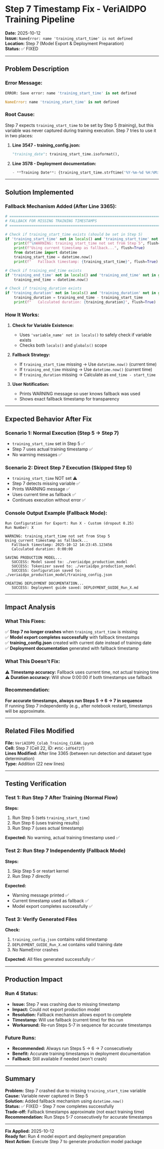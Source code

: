 # Step 7 Timestamp Fix - VeriAIDPO Training Pipeline

**Date:** 2025-10-12  
**Issue:** `NameError: name 'training_start_time' is not defined`  
**Location:** Step 7 (Model Export & Deployment Preparation)  
**Status:** ✅ FIXED

---

## Problem Description

### Error Message:
```python
ERROR: Save error: name 'training_start_time' is not defined

NameError: name 'training_start_time' is not defined
```

### Root Cause:
Step 7 expects `training_start_time` to be set by Step 5 (training), but this variable was never captured during training execution. Step 7 tries to use it in two places:

1. **Line 3547 - training_config.json:**
   ```python
   "training_date": training_start_time.isoformat(),
   ```

2. **Line 3578 - Deployment documentation:**
   ```python
   - **Training Date**: {training_start_time.strftime('%Y-%m-%d %H:%M:%S %Z')}
   ```

---

## Solution Implemented

### Fallback Mechanism Added (After Line 3365):

```python
# ============================================================================
# FALLBACK FOR MISSING TRAINING TIMESTAMPS
# ============================================================================

# Check if training_start_time exists (should be set in Step 5)
if 'training_start_time' not in locals() and 'training_start_time' not in globals():
    print(f"\nWARNING: training_start_time not set from Step 5", flush=True)
    print(f"Using current timestamp as fallback...", flush=True)
    from datetime import datetime
    training_start_time = datetime.now()
    print(f"   Fallback timestamp: {training_start_time}", flush=True)

# Check if training_end_time exists
if 'training_end_time' not in locals() and 'training_end_time' not in globals():
    training_end_time = datetime.now()

# Check if training_duration exists
if 'training_duration' not in locals() and 'training_duration' not in globals():
    training_duration = training_end_time - training_start_time
    print(f"   Calculated duration: {training_duration}", flush=True)
```

### How It Works:

1. **Check for Variable Existence:**
   - Uses `'variable_name' not in locals()` to safely check if variable exists
   - Checks both `locals()` and `globals()` scope

2. **Fallback Strategy:**
   - If `training_start_time` missing → Use `datetime.now()` (current time)
   - If `training_end_time` missing → Use `datetime.now()` (current time)
   - If `training_duration` missing → Calculate as `end_time - start_time`

3. **User Notification:**
   - Prints WARNING message so user knows fallback was used
   - Shows exact fallback timestamp for transparency

---

## Expected Behavior After Fix

### Scenario 1: Normal Execution (Step 5 → Step 7)
- `training_start_time` set in Step 5 ✅
- Step 7 uses actual training timestamp ✅
- No warning messages ✅

### Scenario 2: Direct Step 7 Execution (Skipped Step 5)
- `training_start_time` NOT set ⚠️
- Step 7 detects missing variable ✅
- Prints WARNING message ✅
- Uses current time as fallback ✅
- Continues execution without error ✅

### Console Output Example (Fallback Mode):
```
Run Configuration for Export: Run X - Custom (dropout 0.25)
Run Number: X

WARNING: training_start_time not set from Step 5
Using current timestamp as fallback...
   Fallback timestamp: 2025-10-12 14:23:45.123456
   Calculated duration: 0:00:00

SAVING PRODUCTION MODEL...
   SUCCESS: Model saved to: ./veriaidpo_production_model
   SUCCESS: Tokenizer saved to: ./veriaidpo_production_model
   SUCCESS: Configuration saved to: ./veriaidpo_production_model/training_config.json

CREATING DEPLOYMENT DOCUMENTATION...
   SUCCESS: Deployment guide saved: DEPLOYMENT_GUIDE_Run_X.md
```

---

## Impact Analysis

### What This Fixes:
✅ **Step 7 no longer crashes** when `training_start_time` is missing  
✅ **Model export completes successfully** with fallback timestamps  
✅ **training_config.json** created with current date instead of training date  
✅ **Deployment documentation** generated with fallback timestamp  

### What This Doesn't Fix:
⚠️ **Timestamp accuracy:** Fallback uses current time, not actual training time  
⚠️ **Duration accuracy:** Will show 0:00:00 if both timestamps use fallback  

### Recommendation:
**For accurate timestamps, always run Steps 5 → 6 → 7 in sequence**  
If running Step 7 independently (e.g., after notebook restart), timestamps will be approximate.

---

## Related Files Modified

**File:** `VeriAIDPO_Colab_Training_CLEAN.ipynb`  
**Cell:** Step 7 (Cell 22, ID: `#VSC-1df6472f`)  
**Lines Modified:** After line 3365 (between run detection and dataset type determination)  
**Type:** Addition (22 new lines)

---

## Testing Verification

### Test 1: Run Step 7 After Training (Normal Flow)
**Steps:**
1. Run Step 5 (sets `training_start_time`)
2. Run Step 6 (uses training results)
3. Run Step 7 (uses actual timestamp)

**Expected:** No warning, actual training timestamp used ✅

### Test 2: Run Step 7 Independently (Fallback Mode)
**Steps:**
1. Skip Step 5 or restart kernel
2. Run Step 7 directly

**Expected:** 
- Warning message printed ✅
- Current timestamp used as fallback ✅
- Model export completes successfully ✅

### Test 3: Verify Generated Files
**Check:**
1. `training_config.json` contains valid timestamp
2. `DEPLOYMENT_GUIDE_Run_X.md` contains valid training date
3. No NameError crashes

**Expected:** All files generated successfully ✅

---

## Production Impact

### Run 4 Status:
- **Issue:** Step 7 was crashing due to missing timestamp
- **Impact:** Could not export production model
- **Resolution:** Fallback mechanism allows export to complete
- **Timestamp:** Will use fallback (current time) for this run
- **Workaround:** Re-run Steps 5-7 in sequence for accurate timestamps

### Future Runs:
- **Recommended:** Always run Steps 5 → 6 → 7 consecutively
- **Benefit:** Accurate training timestamps in deployment documentation
- **Fallback:** Still available if needed (won't crash)

---

## Summary

**Problem:** Step 7 crashed due to missing `training_start_time` variable  
**Cause:** Variable never captured in Step 5  
**Solution:** Added fallback mechanism using `datetime.now()`  
**Status:** ✅ FIXED - Step 7 now completes successfully  
**Trade-off:** Fallback timestamps approximate (not exact training time)  
**Recommendation:** Run Steps 5-7 consecutively for accurate timestamps

---

**Fix Applied:** 2025-10-12  
**Ready for:** Run 4 model export and deployment preparation  
**Next Action:** Execute Step 7 to generate production model package
